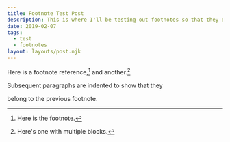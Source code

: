 ```yaml
---
title: Footnote Test Post
description: This is where I'll be testing out footnotes so that they don't look funky.
date: 2019-02-07
tags:
  - test
  - footnotes
layout: layouts/post.njk
---
```


Here is a footnote reference,[^1] and another.[^longnote]

[^1]: Here is the footnote.
[^longnote]: Here's one with multiple blocks.

  Subsequent paragraphs are indented to show that they

belong to the previous footnote.
